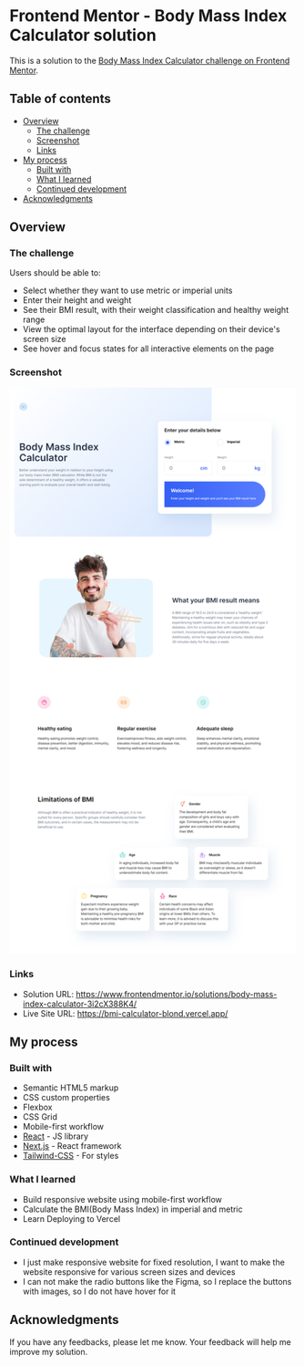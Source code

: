 # Frontend Mentor - Body Mass Index Calculator solution

This is a solution to the [Body Mass Index Calculator challenge on Frontend Mentor](https://www.frontendmentor.io/challenges/body-mass-index-calculator-brrBkfSz1T).

## Table of contents

- [Overview](#overview)
  - [The challenge](#the-challenge)
  - [Screenshot](#screenshot)
  - [Links](#links)
- [My process](#my-process)
  - [Built with](#built-with)
  - [What I learned](#what-i-learned)
  - [Continued development](#continued-development)
- [Acknowledgments](#acknowledgments)

## Overview

### The challenge

Users should be able to:

- Select whether they want to use metric or imperial units
- Enter their height and weight
- See their BMI result, with their weight classification and healthy weight range
- View the optimal layout for the interface depending on their device's screen size
- See hover and focus states for all interactive elements on the page

### Screenshot

![](./screenshot.jpg)

### Links

- Solution URL: https://www.frontendmentor.io/solutions/body-mass-index-calculator-3i2cX388K4/
- Live Site URL: https://bmi-calculator-blond.vercel.app/

## My process

### Built with

- Semantic HTML5 markup
- CSS custom properties
- Flexbox
- CSS Grid
- Mobile-first workflow
- [React](https://reactjs.org/) - JS library
- [Next.js](https://nextjs.org/) - React framework
- [Tailwind-CSS](https://tailwindcss.com/) - For styles

### What I learned

- Build responsive website using mobile-first workflow
- Calculate the BMI(Body Mass Index) in imperial and metric
- Learn Deploying to Vercel

### Continued development

- I just make responsive website for fixed resolution, I want to make the website responsive for various screen sizes and devices
- I can not make the radio buttons like the Figma, so I replace the buttons with images, so I do not have hover for it

## Acknowledgments

If you have any feedbacks, please let me know. Your feedback will help me improve my solution.
